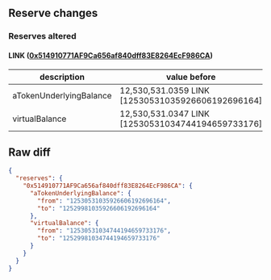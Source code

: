## Reserve changes

### Reserves altered

#### LINK ([0x514910771AF9Ca656af840dff83E8264EcF986CA](https://etherscan.io/address/0x514910771AF9Ca656af840dff83E8264EcF986CA))

| description | value before | value after |
| --- | --- | --- |
| aTokenUnderlyingBalance | 12,530,531.0359 LINK [12530531035926606192696164] | 12,529,981.0359 LINK [12529981035926606192696164] |
| virtualBalance | 12,530,531.0347 LINK [12530531034744194659733176] | 12,529,981.0347 LINK [12529981034744194659733176] |


## Raw diff

```json
{
  "reserves": {
    "0x514910771AF9Ca656af840dff83E8264EcF986CA": {
      "aTokenUnderlyingBalance": {
        "from": "12530531035926606192696164",
        "to": "12529981035926606192696164"
      },
      "virtualBalance": {
        "from": "12530531034744194659733176",
        "to": "12529981034744194659733176"
      }
    }
  }
}
```